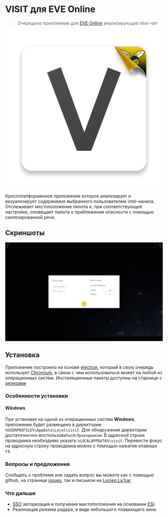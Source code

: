 # VISIT для EVE Online
>Очередное приложение для [EVE Online](https://www.eveonline.com/) анализирующее intel-чат.

<p align="center">
    <img src="visit.bee.png" width="512" />
</p>

Кроссплатформенное приложение которое анализирует и визуализирует содержимое выбранного пользователем intel-канала. Отслеживает местоположение пилота и, при соответствующей настройке, оповещает пилота о приближении опасности с помощью синтезированной речи.

## Скриншоты

<p align="center">
    <img src="visit.screenshots.gif" width="672" />
</p>

## Установка

Приложение построено на основе [electron](https://electron.atom.io/), который в свою очередь использует [Chromium](https://www.chromium.org/Home), в связи с чем использоваться может на любой из операционных систем. Инсталяционные пакеты доступны на старнице с [релизами](/releases/latest) 


### Особенности установки

#### Windows
При установке на одной из операционных систем **Windows**, приложение будет размещено в директории `%USERPROFILE%\AppData\Local\visit`. Для обнаружения директории достаточночно воспользоваться `Проводником`. В адресной строке проводника необходимо указать `%LOCALAPPDATA%\visit`. Перевести фокус на адресную строку проводника можно с помощью нажатия клавиши `F4`.

### Вопросы и предложения

Сообщить о проблеме или задать вопрос вы можете как с помощью github, на странице [issues](/issues/new), так и письмом на [Lucien La'bar](https://gate.eveonline.com/Profile/Lucien%20La'bar)

### Что дальше

 - [SSO](http://eveonline-third-party-documentation.readthedocs.io/en/latest/sso/index.html) авторизация и получение мастоположения на основании [ESI](https://esi.tech.ccp.is/latest/).
 - Реализация режима радара, в виде небольшого плавающего окна.